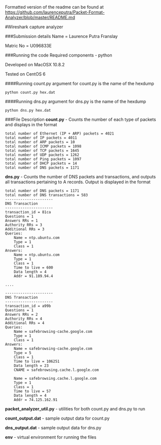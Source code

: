 Formatted version of the readme can be found at https://github.com/laurenceputra/Packet-Format-Analyzer/blob/master/README.md

#Wireshark capture analyzer

###Submission details
Name = Laurence Putra Franslay

Matric No = U096833E

###Running the code
Required components - python

Developed on MacOSX 10.8.2

Tested on CentOS 6

####Running count.py
argument for count.py is the name of the hexdump

    python count.py hex.dat

####Running dns.py
argument for dns.py is the name of the hexdump

    python dns.py hex.dat


###File Description
**count.py** - Counts the number of each type of packets and displays in the format

    total number of Ethernet (IP + ARP) packets = 4021
    total number of IP packets = 4011
    total number of ARP packets = 10
    total number of ICMP packets = 1098
    total number of TCP packets = 1645
    total number of UDP packets = 1262
    total number of Ping packets = 1097
    total number of DHCP packets = 14
    total number of DNS packets = 1171

**dns.py** - Counts the number of DNS packets and transactions, and outputs all transactions pertaining to A records. Output is displayed in the format 

    total number of DNS packets = 1171
    total number of DNS transactions = 583
    ----------------------
    DNS Transaction
    ----------------------
    transaction_id = 81ca
    Questions = 1
    Answers RRs = 1
    Authority RRs = 3
    Additional RRs = 3
    Queries:
        Name = ntp.ubuntu.com
        Type = 1
        Class = 1
    Answers:
        Name = ntp.ubuntu.com
        Type = 1
        Class = 1
        Time to live = 600
        Data length = 4
        Addr = 91.189.94.4

    ....

    ----------------------
    DNS Transaction
    ----------------------
    transaction_id = a99b
    Questions = 1
    Answers RRs = 2
    Authority RRs = 4
    Additional RRs = 4
    Queries:
        Name = safebrowsing-cache.google.com
        Type = 1
        Class = 1
    Answers:
        Name = safebrowsing-cache.google.com
        Type = 5
        Class = 1
        Time to live = 106251
        Data length = 23
        CNAME = safebrowsing.cache.l.google.com

        Name = safebrowsing.cache.l.google.com
        Type = 1
        Class = 1
        Time to live = 57
        Data length = 4
        Addr = 74.125.162.91

**packet_analyzer_util.py** - utilities for both count.py and dns.py to run

**count_output.dat** - sample output data for count.py

**dns_output.dat** - sample output data for dns.py

**env** - virtual environment for running the files